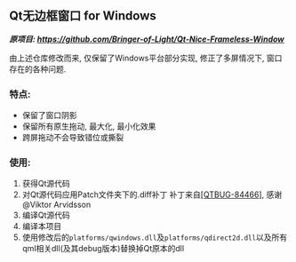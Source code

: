 ## Qt无边框窗口 for Windows

***原项目: https://github.com/Bringer-of-Light/Qt-Nice-Frameless-Window***

由上述仓库修改而来, 仅保留了Windows平台部分实现, 修正了多屏情况下, 窗口存在的各种问题.

### 特点:

- 保留了窗口阴影
- 保留所有原生拖动, 最大化, 最小化效果
- 跨屏拖动不会导致错位或撕裂

### 使用:

1. 获得Qt源代码
2. 对Qt源代码应用Patch文件夹下的.diff补丁 补丁来自[[QTBUG-84466]](https://bugreports.qt.io/browse/QTBUG-84466), 感谢@Viktor Arvidsson
3. 编译Qt源代码
4. 编译本项目
5. 使用修改后的`platforms/qwindows.dll`及`platforms/qdirect2d.dll`以及所有qml相关dll(及其debug版本)替换掉Qt原本的dll